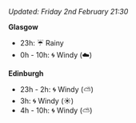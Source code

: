 *Updated: Friday 2nd February 21:30*

**Glasgow**

* 23h: :umbrella: Rainy
* 0h - 10h: :cyclone: Windy (:cloud:)

**Edinburgh**

* 23h - 2h: :cyclone: Windy (:partly_sunny:)
* 3h: :cyclone: Windy (:sunny:)
* 4h - 10h: :cyclone: Windy (:partly_sunny:)
